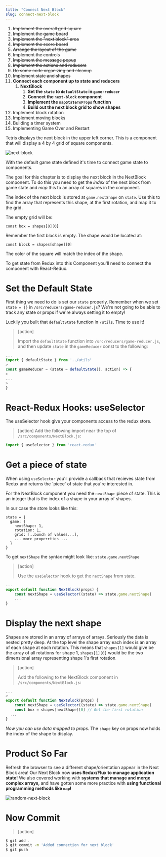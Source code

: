 ```yaml
---
title: "Connect Next Block"
slug: connect-next-block
---
```


1. ~~Implement the overall grid square~~
1. ~~Implement the game board~~
1. ~~Implement the "next block" area~~
1. ~~Implement the score board~~
1. ~~Arrange the layout of the game~~
1. ~~Implement the controls~~
1. ~~Implement the message popup~~
1. ~~Implement the actions and reducers~~
1. ~~Do some code organizing and cleanup~~
1. ~~Implement state and shapes~~
1. **Connect each component up to state and reducers**
    1. **NextBlock**
        1. **Set the `state` to `defaultState` in `game-reducer`**
        1. **Connect the `next-block` component**
        1. **Implement the `mapStateToProps` function**
        1. **Build out the next block grid to show shapes**
1. Implement block rotation
1. Implement moving blocks
1. Building a timer system
1. Implementing Game Over and Restart

Tetris displays the next block in the upper left corner. This is a component that will display a 4 by 4 grid of square components.

![next-block](assets/next-block.png)

With the default game state defined it's time to connect game state to components.

The goal for this chapter is to display the next block in the NextBlock component. To do this you need to get the _index_ of the next block from game state and _map_ this to an array of squares in the component.

The index of the next block is stored at `game.nextShape` on `state`. Use this to find the array that represents this shape, at the first rotation, and map it to the grid.

The empty grid will be:

`const box = shapes[0][0]`

Remember the first block is empty. The shape would be located at:

`const block = shapes[shape][0]`

The color of the square will match the index of the shape.

To get state from Redux into this Component you'll need to connect the component with React-Redux.

# Set the Default State

First thing we need to do is set our `state` properly. Remember when we set `state = {}` in `/src/reducers/game-reducer.js`? We're not going to be able to track any state or props if we're always setting it to empty!

Luckily you built that `defaultState` function in `/utils`. Time to use it!

> [action]
>
> Import the `defaultState` function into `/src/reducers/game-reducer.js`, and then update `state` in the `gameReducer` const to the following:
>
```js
...
import { defaultState } from '../utils'
>
const gameReducer = (state = defaultState(), action) => {
>
...
>
}
```

# React-Redux Hooks: useSelector

The useSelector hook give your components access to the redux store. 

> [action]
> Add the following import near the top of `/src/components/NextBlock.js`:
>
```js
import { useSelector } from 'react-redux'
```

# Get a piece of state

When using `useSelector` you'll provide a callback that recieves state from Redux and returns the `piece' of state that you're interested in. 

For the NextBlock component you need the `nextShape` piece of state. This is an integer that is the index of a shape in your array of shapes. 

In our case the store looks like this: 

```JS
state = {
  game: {
    nextShape: 1,
    rotation: 1,
    grid: [..bunch of values...],
    ... more properrties ...
  }
}
```

To get `nextShape` the syntax might look like: `state.game.nextShape`

> [action]
>
> Use the `useSelector` hook to get the `nextShape` from state. 
>
```JavaScript
...
export default function NextBlock(props) {
	const nextShape = useSelector((state) => state.game.nextShape)
	...
}
```

# Display the next shape

Shapes are stored in an array of arrays of arrays. Seriously the data is nested pretty deep. At the top level the shape array each index is an array of each shape at each rotation. This means that `shapes[1]` would give be the array of all rotations for shape 1, `shapes[1][0]` would be the two dimensional array representing shape 1's first rotation. 

> [action]
>
> Add the following to the NextBlock component in `/src/components/NextBlock.js`:
>
```js
...
>
export default function NextBlock(props) {
	const nextShape = useSelector((state) => state.game.nextShape)
	const box = shapes[nextShape][0] // Get the first rotation
  ...
}
```

_Now you can use data mapped to props_. The `shape` key on props now holds the index of the shape to display.

# Product So Far

Refresh the browser to see a different shape/orientation appear in the Next Block area! Our Next Block now **uses Redux/Flux to manage application state!** We also covered working with **systems that manage and merge complex arrays,** and have gotten some more practice with **using functional programming methods like `map`!**

![random-next-block](assets/random-next-block.png)

# Now Commit

>[action]
>
```bash
$ git add .
$ git commit -m 'Added connection for next block'
$ git push
```

